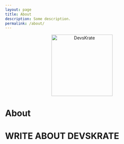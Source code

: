 ```yaml
---
layout: page
title: About
description: Some description.
permalink: /about/
---
```


<center>
<img class="img-rounded" src="{{ site.baseurl }}/assets/img/icons/largetile.png" alt="DevsKrate" width="200">
</center>

# About

<h1> WRITE ABOUT DEVSKRATE </h1>

<p></p>

<p></p>